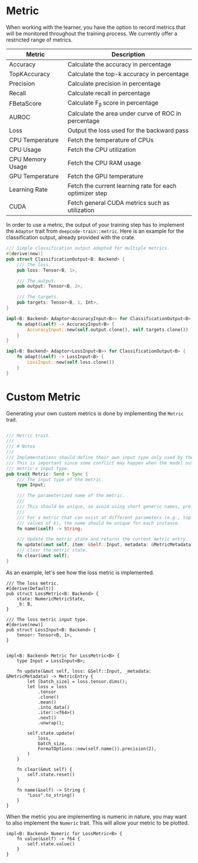 # Metric

When working with the learner, you have the option to record metrics that will be monitored
throughout the training process. We currently offer a restricted range of metrics.

| Metric           | Description                                             |
| ---------------- | ------------------------------------------------------- |
| Accuracy         | Calculate the accuracy in percentage                    |
| TopKAccuracy     | Calculate the top-k accuracy in percentage              |
| Precision        | Calculate precision in percentage                       |
| Recall           | Calculate recall in percentage                          |
| FBetaScore       | Calculate F<sub>β </sub>score in percentage             |
| AUROC            | Calculate the area under curve of ROC in percentage     |
| Loss             | Output the loss used for the backward pass              |
| CPU Temperature  | Fetch the temperature of CPUs                           |
| CPU Usage        | Fetch the CPU utilization                               |
| CPU Memory Usage | Fetch the CPU RAM usage                                 |
| GPU Temperature  | Fetch the GPU temperature                               |
| Learning Rate    | Fetch the current learning rate for each optimizer step |
| CUDA             | Fetch general CUDA metrics such as utilization          |

In order to use a metric, the output of your training step has to implement the `Adaptor` trait from
`deepcode-train::metric`. Here is an example for the classification output, already provided with the
crate.

```rust , ignore
/// Simple classification output adapted for multiple metrics.
#[derive(new)]
pub struct ClassificationOutput<B: Backend> {
    /// The loss.
    pub loss: Tensor<B, 1>,

    /// The output.
    pub output: Tensor<B, 2>,

    /// The targets.
    pub targets: Tensor<B, 1, Int>,
}

impl<B: Backend> Adaptor<AccuracyInput<B>> for ClassificationOutput<B> {
    fn adapt(&self) -> AccuracyInput<B> {
        AccuracyInput::new(self.output.clone(), self.targets.clone())
    }
}

impl<B: Backend> Adaptor<LossInput<B>> for ClassificationOutput<B> {
    fn adapt(&self) -> LossInput<B> {
        LossInput::new(self.loss.clone())
    }
}
```

# Custom Metric

Generating your own custom metrics is done by implementing the `Metric` trait.

```rust , ignore

/// Metric trait.
///
/// # Notes
///
/// Implementations should define their own input type only used by the metric.
/// This is important since some conflict may happen when the model output is adapted for each
/// metric's input type.
pub trait Metric: Send + Sync {
    /// The input type of the metric.
    type Input;

    /// The parameterized name of the metric.
    ///
    /// This should be unique, so avoid using short generic names, prefer using the long name.
    ///
    /// For a metric that can exist at different parameters (e.g., top-k accuracy for different
    /// values of k), the name should be unique for each instance.
    fn name(&self) -> String;

    /// Update the metric state and returns the current metric entry.
    fn update(&mut self, item: &Self::Input, metadata: &MetricMetadata) -> MetricEntry;
    /// Clear the metric state.
    fn clear(&mut self);
}
```

As an example, let's see how the loss metric is implemented.

```rust, ignore
/// The loss metric.
#[derive(Default)]
pub struct LossMetric<B: Backend> {
    state: NumericMetricState,
    _b: B,
}

/// The loss metric input type.
#[derive(new)]
pub struct LossInput<B: Backend> {
    tensor: Tensor<B, 1>,
}


impl<B: Backend> Metric for LossMetric<B> {
    type Input = LossInput<B>;

    fn update(&mut self, loss: &Self::Input, _metadata: &MetricMetadata) -> MetricEntry {
        let [batch_size] = loss.tensor.dims();
        let loss = loss
            .tensor
            .clone()
            .mean()
            .into_data()
            .iter::<f64>()
            .next()
            .unwrap();

        self.state.update(
            loss,
            batch_size,
            FormatOptions::new(self.name()).precision(2),
        )
    }

    fn clear(&mut self) {
        self.state.reset()
    }

    fn name(&self) -> String {
        "Loss".to_string()
    }
}
```

When the metric you are implementing is numeric in nature, you may want to also implement the
`Numeric` trait. This will allow your metric to be plotted.

```rust, ignore
impl<B: Backend> Numeric for LossMetric<B> {
    fn value(&self) -> f64 {
        self.state.value()
    }
}
```
